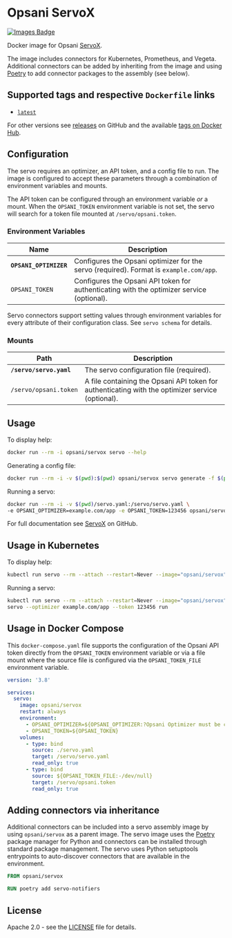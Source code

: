 # Opsani ServoX

[![Images Badge](https://images.microbadger.com/badges/image/opsani/servox.svg)](https://microbadger.com/images/opsani/servox)

Docker image for Opsani [ServoX](https://github.com/opsani/servox).

The image includes connectors for Kubernetes, Prometheus, and Vegeta. Additional
connectors can be added by inheriting from the image and using
[Poetry](https://python-poetry.org/) to add connector packages to the assembly
(see below).

## Supported tags and respective `Dockerfile` links

- [`latest`](https://github.com/opsani/servox/blob/main/Dockerfile)

For other versions see [releases](https://github.com/opsani/servox/releases) on
GitHub and the available [tags on Docker
Hub](https://hub.docker.com/r/opsani/servox/tags/).

## Configuration

The servo requires an optimizer, an API token, and a config file to run. The
image is configured to accept these parameters through a combination of
environment variables and mounts.

The API token can be configured through an environment variable *or* a mount.
When the `OPSANI_TOKEN` environment variable is not set, the servo will search
for a token file mounted at `/servo/opsani.token`.

### Environment Variables

| Name | Description |
|------|-------------|
| **`OPSANI_OPTIMIZER`** | Configures the Opsani optimizer for the servo (required). Format is `example.com/app`. |
| `OPSANI_TOKEN` | Configures the Opsani API token for authenticating with the optimizer service (optional). |

Servo connectors support setting values through environment variables for every
attribute of their configuration class. See `servo schema` for details.

### Mounts

| Path | Description |
|------|-------------|
| **`/servo/servo.yaml`** | The servo configuration file (required). |
| `/servo/opsani.token` | A file containing the Opsani API token for authenticating with the optimizer service (optional). |

## Usage

To display help:

```bash
docker run --rm -i opsani/servox servo --help
```

Generating a config file:

```bash
docker run --rm -i -v $(pwd):$(pwd) opsani/servox servo generate -f $(pwd)/servo.yaml
```

Running a servo:

```bash
docker run --rm -i -v $(pwd)/servo.yaml:/servo/servo.yaml \
-e OPSANI_OPTIMIZER=example.com/app -e OPSANI_TOKEN=123456 opsani/servox
```

For full documentation see [ServoX](https://github.com/opsani/servox) on GitHub.

## Usage in Kubernetes

To display help:

```bash
kubectl run servo --rm --attach --restart=Never --image="opsani/servox" -- servo --help
```

Running a servo:

```bash
kubectl run servo --rm --attach --restart=Never --image="opsani/servox" -- \
servo --optimizer example.com/app --token 123456 run
```

## Usage in Docker Compose

This `docker-compose.yaml` file supports the configuration of the Opsani API
token directly from the `OPSANI_TOKEN` environment variable or via a file mount
where the source file is configured via the `OPSANI_TOKEN_FILE` environment
variable.

```yaml
version: '3.8'

services:
  servo:
    image: opsani/servox
    restart: always
    environment:
      - OPSANI_OPTIMIZER=${OPSANI_OPTIMIZER:?Opsani Optimizer must be configured}
      - OPSANI_TOKEN=${OPSANI_TOKEN}
    volumes:
      - type: bind
        source: ./servo.yaml
        target: /servo/servo.yaml
        read_only: true
      - type: bind
        source: ${OPSANI_TOKEN_FILE:-/dev/null}
        target: /servo/opsani.token
        read_only: true
```

## Adding connectors via inheritance

Additional connectors can be included into a servo assembly image by using
`opsani/servox` as a parent image. The servo image uses the
[Poetry](https://python-poetry.org/) package manager for Python and connectors
can be installed through standard package management. The servo uses Python
setuptools entrypoints to auto-discover connectors that are available in the
environment.

```dockerfile
FROM opsani/servox

RUN poetry add servo-notifiers
```

## License

Apache 2.0 - see the
[LICENSE](https://github.com/opsani/servox/blob/main/LICENSE) file for details.
